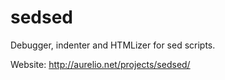 sedsed
======

Debugger, indenter and HTMLizer for sed scripts.

Website:
http://aurelio.net/projects/sedsed/
